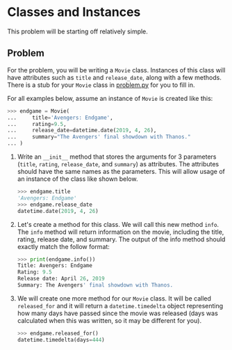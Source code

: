 # Classes and Instances
This problem will be starting off relatively simple.

## Problem
For the problem, you will be writing a `Movie` class. Instances of this class will have attributes such as `title` and `release_date`, along with a few methods. There is a stub for your `Movie` class in [problem.py](./problem.py) for you to fill in.

For all examples below, assume an instance of `Movie` is created like this:
```py
>>> endgame = Movie(
...     title='Avengers: Endgame',
...     rating=9.5,
...     release_date=datetime.date(2019, 4, 26),
...     summary="The Avengers' final showdown with Thanos."
... )
```

1. Write an `__init__` method that stores the arguments for 3 parameters (`title`, `rating`, `release_date`, and `summary`) as attributes. The attributes should have the same names as the parameters. This will allow usage of an instance of the class like shown below.

    ```py
    >>> endgame.title
    'Avengers: Endgame'
    >>> endgame.release_date
    datetime.date(2019, 4, 26)
    ```

2. Let's create a method for this class. We will call this new method `info`. The `info` method will return information on the movie, including the title, rating, release date, and summary. The output of the info method should exactly match the follow format:

    ```py
    >>> print(endgame.info())
    Title: Avengers: Endgame
    Rating: 9.5
    Release date: April 26, 2019
    Summary: The Avengers' final showdown with Thanos.
    ```

3. We will create one more method for our `Movie` class. It will be called `released_for` and it will return a `datetime.timedelta` object representing how many days have passed since the movie was released (days was calculated when this was written, so it may be different for you).

    ```py
    >>> endgame.released_for()
    datetime.timedelta(days=444)
    ```
